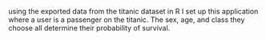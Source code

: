 using the exported data from the titanic dataset in R I set up this application where a user is a passenger on the titanic. The sex, age, and class they choose all determine their probability of survival.
